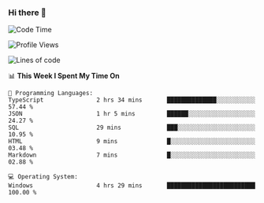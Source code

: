### Hi there 👋
<!--START_SECTION:waka-->
![Code Time](http://img.shields.io/badge/Code%20Time-236%20hrs%2027%20mins-blue)

![Profile Views](http://img.shields.io/badge/Profile%20Views-0-blue)

![Lines of code](https://img.shields.io/badge/From%20Hello%20World%20I%27ve%20Written-1.0%20million%20lines%20of%20code-blue)

📊 **This Week I Spent My Time On** 

```text
💬 Programming Languages: 
TypeScript               2 hrs 34 mins       ██████████████░░░░░░░░░░░   57.44 % 
JSON                     1 hr 5 mins         ██████░░░░░░░░░░░░░░░░░░░   24.27 % 
SQL                      29 mins             ███░░░░░░░░░░░░░░░░░░░░░░   10.95 % 
HTML                     9 mins              █░░░░░░░░░░░░░░░░░░░░░░░░   03.48 % 
Markdown                 7 mins              █░░░░░░░░░░░░░░░░░░░░░░░░   02.88 % 

💻 Operating System: 
Windows                  4 hrs 29 mins       █████████████████████████   100.00 % 
```


<!--END_SECTION:waka-->
<!--
**AnimeruFR/AnimeruFR** is a ✨ _special_ ✨ repository because its `README.md` (this file) appears on your GitHub profile.

Here are some ideas to get you started:

- 🔭 I’m currently working on ...
- 🌱 I’m currently learning ...
- 👯 I’m looking to collaborate on ...
- 🤔 I’m looking for help with ...
- 💬 Ask me about ...
- 📫 How to reach me: ...
- 😄 Pronouns: ...
- ⚡ Fun fact: ...
-->
